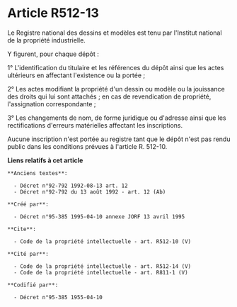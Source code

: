 # Article R512-13

Le Registre national des dessins et modèles est tenu par l'Institut national de la propriété industrielle. 

Y figurent, pour chaque dépôt : 

1° L'identification du titulaire et les références du dépôt ainsi que les actes ultérieurs en affectant l'existence ou la
portée ; 

2° Les actes modifiant la propriété d'un dessin ou modèle ou la jouissance des droits qui lui sont attachés ; en cas de
revendication de propriété, l'assignation correspondante ; 

3° Les changements de nom, de forme juridique ou d'adresse ainsi que les rectifications d'erreurs matérielles affectant les
inscriptions. 

Aucune inscription n'est portée au registre tant que le dépôt n'est pas rendu public dans les conditions prévues à l'article
R. 512-10.

**Liens relatifs à cet article**

	**Anciens textes**:

	  - Décret n°92-792 1992-08-13 art. 12
	  - Décret n°92-792 du 13 août 1992 - art. 12 (Ab)

	**Créé par**:

	  - Décret n°95-385 1995-04-10 annexe JORF 13 avril 1995

	**Cite**:

	  - Code de la propriété intellectuelle - art. R512-10 (V)

	**Cité par**:

	  - Code de la propriété intellectuelle - art. R512-14 (V)
	  - Code de la propriété intellectuelle - art. R811-1 (V)

	**Codifié par**:

	  - Décret n°95-385 1955-04-10
